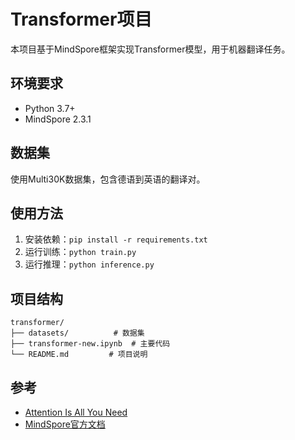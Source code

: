 # Transformer项目

本项目基于MindSpore框架实现Transformer模型，用于机器翻译任务。

## 环境要求
- Python 3.7+
- MindSpore 2.3.1

## 数据集
使用Multi30K数据集，包含德语到英语的翻译对。

## 使用方法
1. 安装依赖：`pip install -r requirements.txt`
2. 运行训练：`python train.py`
3. 运行推理：`python inference.py`

## 项目结构
```
transformer/
├── datasets/          # 数据集
├── transformer-new.ipynb  # 主要代码
└── README.md         # 项目说明
```

## 参考
- [Attention Is All You Need](https://arxiv.org/abs/1706.03762)
- [MindSpore官方文档](https://www.mindspore.cn/docs/zh-CN/r2.3/index.html)